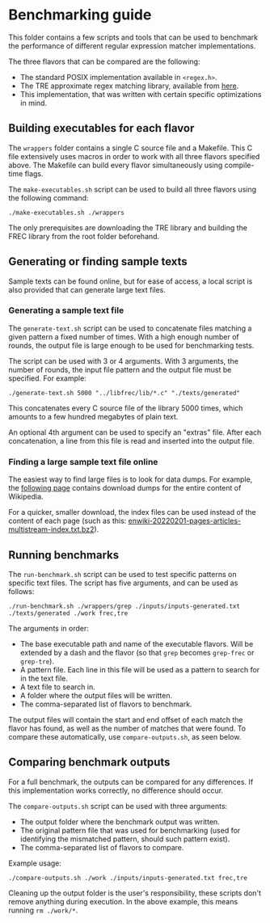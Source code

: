 # Benchmarking guide

This folder contains a few scripts and tools that can be used to benchmark the
performance of different regular expression matcher implementations.

The three flavors that can be compared are the following:

- The standard POSIX implementation available in `<regex.h>`.
- The TRE approximate regex matching library, available from
  [here](https://laurikari.net/tre/).
- This implementation, that was written with certain specific
  optimizations in mind.

## Building executables for each flavor

The `wrappers` folder contains a single C source file and a Makefile.
This C file extensively uses macros in order to work with all three flavors
specified above. The Makefile can build every flavor simultaneously using 
compile-time flags.

The `make-executables.sh` script can be used to build all three flavors using
the following command:

    ./make-executables.sh ./wrappers

The only prerequisites are downloading the TRE library and building the FREC
library from the root folder beforehand.

## Generating or finding sample texts

Sample texts can be found online, but for ease of access, a local script is
also provided that can generate large text files.

### Generating a sample text file

The `generate-text.sh` script can be used to concatenate files matching a given
pattern a fixed number of times. With a high enough number of rounds, the output
file is large enough to be used for benchmarking tests.

The script can be used with 3 or 4 arguments. With 3 arguments, the number of
rounds, the input file pattern and the output file must be specified.
For example:

    ./generate-text.sh 5000 "../libfrec/lib/*.c" "./texts/generated"

This concatenates every C source file of the library 5000 times, which amounts
to a few hundred megabytes of plain text.

An optional 4th argument can be used to specify an "extras" file. After each
concatenation, a line from this file is read and inserted into the output file.

### Finding a large sample text file online

The easiest way to find large files is to look for data dumps. For example, the
[following page](https://dumps.wikimedia.org/enwiki/) contains download dumps
for the entire content of Wikipedia.

For a quicker, smaller download, the index files can be used instead of the
content of each page (such as this:
[enwiki-20220201-pages-articles-multistream-index.txt.bz2](https://dumps.wikimedia.org/enwiki/20220201/enwiki-20220201-pages-articles-multistream-index.txt.bz2)).

## Running benchmarks

The `run-benchmark.sh` script can be used to test specific patterns on specific
text files. The script has five arguments, and can be used as follows:

    ./run-benchmark.sh ./wrappers/grep ./inputs/inputs-generated.txt ./texts/generated ./work frec,tre

The arguments in order:

- The base executable path and name of the executable flavors. Will be extended
  by a dash and the flavor (so that `grep` becomes `grep-frec` or `grep-tre`).
- A pattern file. Each line in this file will be used as a pattern to search for
  in the text file.
- A text file to search in.
- A folder where the output files will be written.
- The comma-separated list of flavors to benchmark.

The output files will contain the start and end offset of each match the flavor
has found, as well as the number of matches that were found.
To compare these automatically, use `compare-outputs.sh`, as seen below.

## Comparing benchmark outputs

For a full benchmark, the outputs can be compared for any differences. If this
implementation works correctly, no difference should occur.

The `compare-outputs.sh` script can be used with three arguments:
- The output folder where the benchmark output was written.
- The original pattern file that was used for benchmarking
  (used for identifying the mismatched pattern, should such pattern exist).
- The comma-separated list of flavors to compare.

Example usage:

    ./compare-outputs.sh ./work ./inputs/inputs-generated.txt frec,tre

Cleaning up the output folder is the user's responsibility, these scripts don't
remove anything during execution. In the above example, this means running
`rm ./work/*`.
